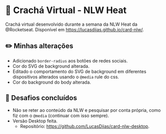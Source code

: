 # :rocket: Crachá Virtual - NLW Heat

Crachá virtual desenvolvido durante a semana da NLW Heat da @Rocketseat.
Disponível em https://lucasdiias.github.io/card-nlw/.

## :pencil2: Minhas alterações

* Adicionado `border-radius` aos botões de redes sociais.
* Cor do SVG de background alterada.
* Editado o comportamento do SVG de background em diferentes dispositivos alterados usando o `@media` rule do css.
* Cor do background do body alterada.

## :purple_heart: Desafios concluídos

* Não se reter ao conteúdo da NLW e pesquisar por conta própria, como fiz com o `@media` (continuar com isso sempre).
* Versão Desktop feita.
  * Repositório: https://github.com/LucasDiias/card-nlw-desktop.
